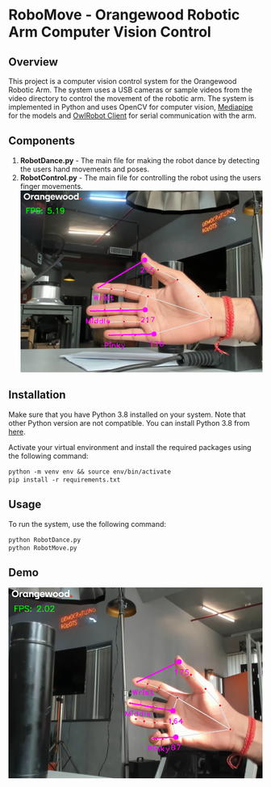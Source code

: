 # RoboMove - Orangewood Robotic Arm Computer Vision Control

## Overview
This project is a computer vision control system for the Orangewood Robotic Arm. The system uses a USB cameras or sample videos from the video directory to control the movement of the robotic arm. The system is implemented in Python and uses OpenCV for computer vision, [Mediapipe](https://developers.google.com/mediapipe) for the models and [OwlRobot Client](https://owldoc.bitbucket.io/) for serial communication with the arm.

## Components
1. **RobotDance.py** - The main file for making the robot dance by detecting the users hand movements and poses.
2. **RobotControl.py** - The main file for controlling the robot using the users finger movements.
![RobotControl](/Images/Screenshots/RobotControl1.png)

## Installation
Make sure that you have Python 3.8 installed on your system. Note that other Python version are not compatible. You can install Python 3.8 from [here](https://www.python.org/downloads/release/python-380/).

Activate your virtual environment and install the required packages using the following command:
```
python -m venv env && source env/bin/activate
pip install -r requirements.txt
```

## Usage
To run the system, use the following command:
```
python RobotDance.py
python RobotMove.py
```

## Demo
![RobotDance](/Images/Screenshots/RobotControl2.png)